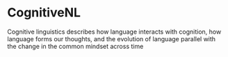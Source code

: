 # CognitiveNL
Cognitive linguistics describes how language interacts with cognition, how language forms our thoughts, and the evolution of language parallel with the change in the common mindset across time
